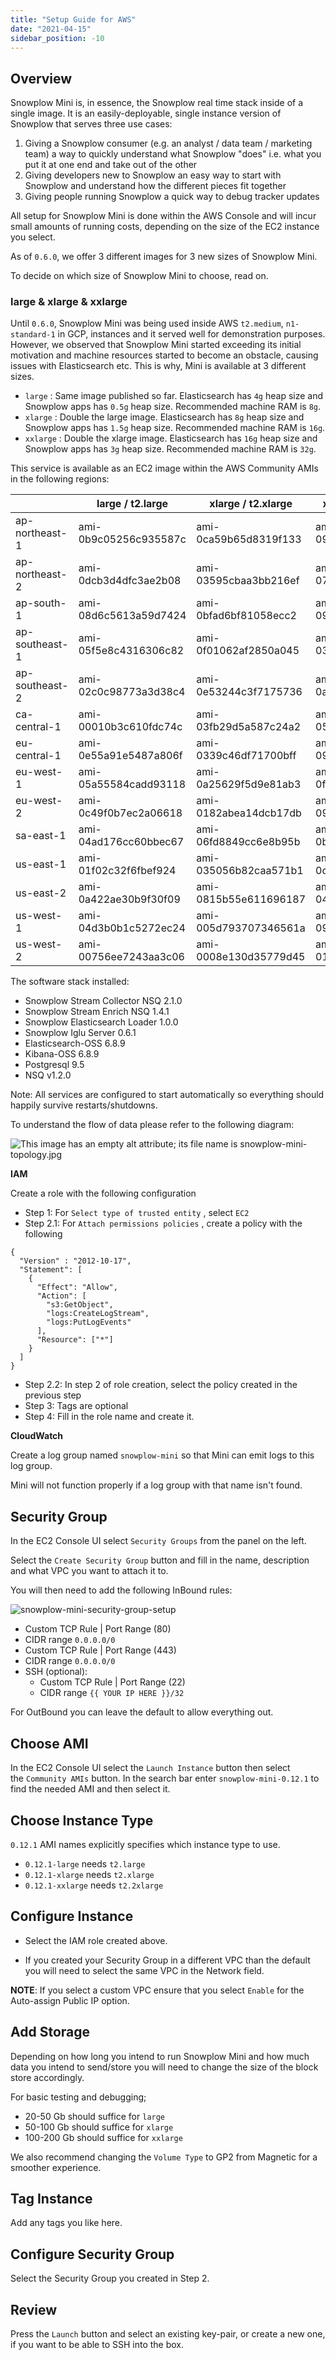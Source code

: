 ```yaml
---
title: "Setup Guide for AWS"
date: "2021-04-15"
sidebar_position: -10
---
```


## Overview

Snowplow Mini is, in essence, the Snowplow real time stack inside of a single image. It is an easily-deployable, single instance version of Snowplow that serves three use cases:

1. Giving a Snowplow consumer (e.g. an analyst / data team / marketing team) a way to quickly understand what Snowplow "does" i.e. what you put it at one end and take out of the other
2. Giving developers new to Snowplow an easy way to start with Snowplow and understand how the different pieces fit together
3. Giving people running Snowplow a quick way to debug tracker updates

All setup for Snowplow Mini is done within the AWS Console and will incur small amounts of running costs, depending on the size of the EC2 instance you select.

As of `0.6.0`, we offer 3 different images for 3 new sizes of Snowplow Mini.

To decide on which size of Snowplow Mini to choose, read on.

### large & xlarge & xxlarge

Until `0.6.0`, Snowplow Mini was being used inside AWS `t2.medium`, `n1-standard-1` in GCP, instances and it served well for demonstration purposes. However, we observed that Snowplow Mini started exceeding its initial motivation and machine resources started to become an obstacle, causing issues with Elasticsearch etc. This is why, Mini is available at 3 different sizes.

- `large` : Same image published so far. Elasticsearch has `4g` heap size and Snowplow apps has `0.5g` heap size. Recommended machine RAM is `8g`.
- `xlarge` : Double the large image. Elasticsearch has `8g` heap size and Snowplow apps has `1.5g` heap size. Recommended machine RAM is `16g`.
- `xxlarge` : Double the xlarge image. Elasticsearch has `16g` heap size and Snowplow apps has `3g` heap size. Recommended machine RAM is `32g`.

This service is available as an EC2 image within the AWS Community AMIs in the following regions:

|  | large / t2.large | xlarge / t2.xlarge | xxlarge / t2.xxlarge |
| --- | --- | --- | --- |
| ap-northeast-1 | ami-0b9c05256c935587c | ami-0ca59b65d8319f133 | ami-092197fb8d6d5070c |
| ap-northeast-2 | ami-0dcb3d4dfc3ae2b08 | ami-03595cbaa3bb216ef | ami-078818d872133ed6e |
| ap-south-1 | ami-08d6c5613a59d7424 | ami-0bfad6bf81058ecc2 | ami-097e916a741bb2093 |
| ap-southeast-1 | ami-05f5e8c4316306c82 | ami-0f01062af2850a045 | ami-0398cf8fedb6288cc |
| ap-southeast-2 | ami-02c0c98773a3d38c4 | ami-0e53244c3f7175736 | ami-0a7e9d825f390f8b3 |
| ca-central-1 | ami-00010b3c610fdc74c | ami-03fb29d5a587c24a2 | ami-05043677ae10a30ab |
| eu-central-1 | ami-0e55a91e5487a806f | ami-0339c46df71700bff | ami-09ce564f2223e5b24 |
| eu-west-1 | ami-05a55584cadd93118 | ami-0a25629f5d9e81ab3 | ami-0fbd40d6872660636 |
| eu-west-2 | ami-0c49f0b7ec2a06618 | ami-0182abea14dcb17db | ami-093e9cffb17b90afe |
| sa-east-1 | ami-04ad176cc60bbec67 | ami-06fd8849cc6e8b95b | ami-0ba32e1c71ab80ca8 |
| us-east-1 | ami-01f02c32f6fbef924 | ami-035056b82caa571b1 | ami-0c276eaef88001cba |
| us-east-2 | ami-0a422ae30b9f30f09 | ami-0815b55e611696187 | ami-04e7b756fffe4913e |
| us-west-1 | ami-04d3b0b1c5272ec24 | ami-005d793707346561a | ami-09283a5276047cd66 |
| us-west-2 | ami-00756ee7243aa3c06 | ami-0008e130d35779d45 | ami-01540d26b2317bd51 |

The software stack installed:

- Snowplow Stream Collector NSQ 2.1.0
- Snowplow Stream Enrich NSQ 1.4.1
- Snowplow Elasticsearch Loader 1.0.0
- Snowplow Iglu Server 0.6.1
- Elasticsearch-OSS 6.8.9
- Kibana-OSS 6.8.9
- Postgresql 9.5
- NSQ v1.2.0

Note: All services are configured to start automatically so everything should happily survive restarts/shutdowns.

To understand the flow of data please refer to the following diagram:

![This image has an empty alt attribute; its file name is snowplow-mini-topology.jpg](images/snowplow-mini-topology.jpg)

**IAM**

Create a role with the following configuration

- Step 1: For `Select type of trusted entity` , select `EC2`
- Step 2.1: For `Attach permissions policies` , create a policy with the following

```
{
  "Version" : "2012-10-17",
  "Statement": [
    {
      "Effect": "Allow",
      "Action": [
        "s3:GetObject",
        "logs:CreateLogStream",
        "logs:PutLogEvents"
      ],
      "Resource": ["*"]
    }
  ]
}
```

- Step 2.2: In step 2 of role creation, select the policy created in the previous step
- Step 3: Tags are optional
- Step 4: Fill in the role name and create it.

**CloudWatch**

Create a log group named `snowplow-mini` so that Mini can emit logs to this log group.

Mini will not function properly if a log group with that name isn't found.

## Security Group

In the EC2 Console UI select `Security Groups` from the panel on the left.

Select the `Create Security Group` button and fill in the name, description and what VPC you want to attach it to.

You will then need to add the following InBound rules:

![snowplow-mini-security-group-setup](images/security-groups-setup.png)

- Custom TCP Rule | Port Range (80)
- CIDR range `0.0.0.0/0`
- Custom TCP Rule | Port Range (443)
- CIDR range `0.0.0.0/0`
- SSH (optional):
    - Custom TCP Rule | Port Range (22)
    - CIDR range `{{ YOUR IP HERE }}/32`

For OutBound you can leave the default to allow everything out.

## Choose AMI

In the EC2 Console UI select the `Launch Instance` button then select the `Community AMIs` button. In the search bar enter `snowplow-mini-0.12.1` to find the needed AMI and then select it.

## Choose Instance Type

`0.12.1` AMI names explicitly specifies which instance type to use.

- `0.12.1-large` needs `t2.large`
- `0.12.1-xlarge` needs `t2.xlarge`
- `0.12.1-xxlarge` needs `t2.2xlarge`

## Configure Instance

- Select the IAM role created above.

- If you created your Security Group in a different VPC than the default you will need to select the same VPC in the Network field.

**NOTE**: If you select a custom VPC ensure that you select `Enable` for the Auto-assign Public IP option.

## Add Storage

Depending on how long you intend to run Snowplow Mini and how much data you intend to send/store you will need to change the size of the block store accordingly.

For basic testing and debugging;

- 20-50 Gb should suffice for `large`
- 50-100 Gb should suffice for `xlarge`
- 100-200 Gb should suffice for `xxlarge`

We also recommend changing the `Volume Type` to GP2 from Magnetic for a smoother experience.

## Tag Instance

Add any tags you like here.

## Configure Security Group

Select the Security Group you created in Step 2.

## Review

Press the `Launch` button and select an existing key-pair, or create a new one, if you want to be able to SSH into the box.
